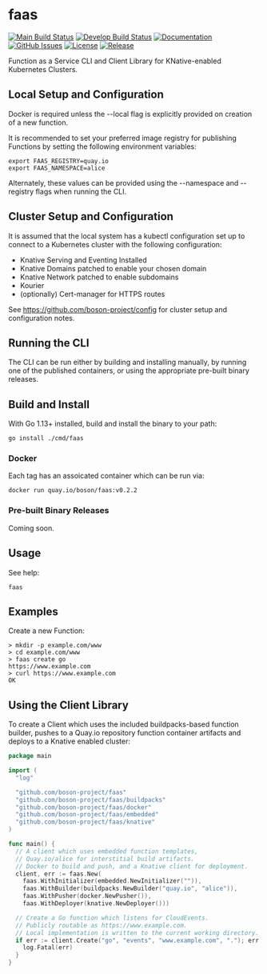 # faas

[![Main Build Status](https://github.com/boson-project/faas/workflows/Main/badge.svg?branch=main)](https://github.com/boson-project/faas/actions?query=workflow%3AMain+branch%3Amain)
[![Develop Build Status](https://github.com/boson-project/faas/workflows/Develop/badge.svg?branch=develop&label=develop)](https://github.com/boson-project/faas/actions?query=workflow%3ADevelop+branch%3Adevelop)
[![Documentation](https://godoc.org/github.com/boson-project/faas?status.svg)](http://godoc.org/github.com/boson-project/faas)
[![GitHub Issues](https://img.shields.io/github/issues/boson-project/faas.svg)](https://github.com/boson-project/faas/issues)
[![License](https://img.shields.io/github/license/boson-project/faas)](https://github.com/boson-project/faas/blob/main/LICENSE)
[![Release](https://img.shields.io/github/release/boson-project/faas.svg?label=Release)](https://github.com/boson-project/faas/releases)


Function as a Service CLI and Client Library for KNative-enabled Kubernetes Clusters.

## Local Setup and Configuration

Docker is required unless the --local flag is explicitly provided on creation
of a new function.

It is recommended to set your preferred image registry for publishing Functions
by setting the following environment variables:
```
export FAAS_REGISTRY=quay.io
export FAAS_NAMESPACE=alice
```
Alternately, these values can be provided using the --namespace and --registry 
flags when running the CLI.

## Cluster Setup and Configuration

It is assumed that the local system has a kubectl configuration set up to 
connect to a Kubernetes cluster with the following configuration:

* Knative Serving and Eventing Installed
* Knative Domains patched to enable your chosen domain
* Knative Network patched to enable subdomains
* Kourier 
* (optionally) Cert-manager for HTTPS routes

See https://github.com/boson-project/config for cluster setup and configuration notes.

## Running the CLI

The CLI can be run either by building and installing manually, by running
one of the published containers, or using the appropriate pre-built binary
releases.

## Build and Install

With Go 1.13+ installed, build and install the binary to your path:
```
go install ./cmd/faas
```
### Docker 

Each tag has an assoicated container which can be run via:
```
docker run quay.io/boson/faas:v0.2.2
```

### Pre-built Binary Releases

Coming soon.

## Usage

See help:
```shell
faas
```
## Examples

Create a new Function:

```shell
> mkdir -p example.com/www
> cd example.com/www
> faas create go
https://www.example.com
> curl https://www.example.com
OK
```
## Using the Client Library

To create a Client which uses the included buildpacks-based function builder, pushes to a Quay.io repository function container artifacts and deploys to a Knative enabled cluster: 
```go
package main

import (
  "log"

  "github.com/boson-project/faas"
  "github.com/boson-project/faas/buildpacks"
  "github.com/boson-project/faas/docker"
  "github.com/boson-project/faas/embedded"
  "github.com/boson-project/faas/knative"
)

func main() {
  // A client which uses embedded function templates,
  // Quay.io/alice for interstitial build artifacts.
  // Docker to build and push, and a Knative client for deployment.
  client, err := faas.New(
    faas.WithInitializer(embedded.NewInitializer("")),
    faas.WithBuilder(buildpacks.NewBuilder("quay.io", "alice")),
    faas.WithPusher(docker.NewPusher()),
    faas.WithDeployer(knative.NewDeployer()))

  // Create a Go function which listens for CloudEvents.
  // Publicly routable as https://www.example.com.
  // Local implementation is written to the current working directory.
  if err := client.Create("go", "events", "www.example.com", "."); err != nil {
    log.Fatal(err)
  }
}
```

